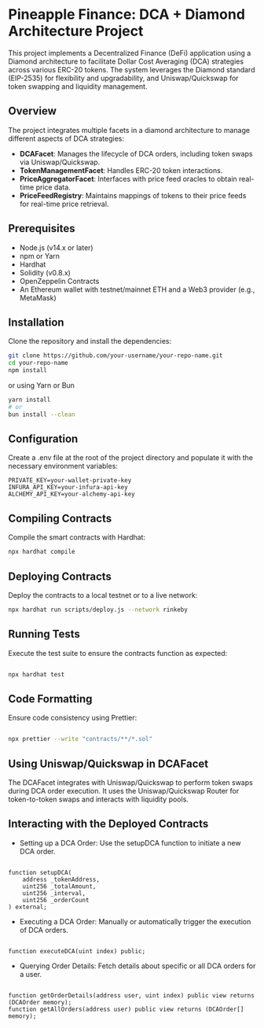 # Pineapple Finance: DCA + Diamond Architecture Project

This project implements a Decentralized Finance (DeFi) application using a Diamond architecture to facilitate Dollar Cost Averaging (DCA) strategies across various ERC-20 tokens. The system leverages the Diamond standard (EIP-2535) for flexibility and upgradability, and Uniswap/Quickswap for token swapping and liquidity management.

## Overview

The project integrates multiple facets in a diamond architecture to manage different aspects of DCA strategies:

- **DCAFacet**: Manages the lifecycle of DCA orders, including token swaps via Uniswap/Quickswap.
- **TokenManagementFacet**: Handles ERC-20 token interactions.
- **PriceAggregatorFacet**: Interfaces with price feed oracles to obtain real-time price data.
- **PriceFeedRegistry**: Maintains mappings of tokens to their price feeds for real-time price retrieval.

## Prerequisites

- Node.js (v14.x or later)
- npm or Yarn
- Hardhat
- Solidity (v0.8.x)
- OpenZeppelin Contracts
- An Ethereum wallet with testnet/mainnet ETH and a Web3 provider (e.g., MetaMask)

## Installation

Clone the repository and install the dependencies:

```bash
git clone https://github.com/your-username/your-repo-name.git
cd your-repo-name
npm install
```

or using Yarn or Bun

```bash
yarn install
# or
bun install --clean
```

## Configuration

Create a .env file at the root of the project directory and populate it with the necessary environment variables:

```plaintext
PRIVATE_KEY=your-wallet-private-key
INFURA_API_KEY=your-infura-api-key
ALCHEMY_API_KEY=your-alchemy-api-key
```

## Compiling Contracts

Compile the smart contracts with Hardhat:

```bash
npx hardhat compile
```

## Deploying Contracts

Deploy the contracts to a local testnet or to a live network:

```bash
npx hardhat run scripts/deploy.js --network rinkeby
```

## Running Tests

Execute the test suite to ensure the contracts function as expected:

```bash

npx hardhat test
```

## Code Formatting

Ensure code consistency using Prettier:

```bash

npx prettier --write "contracts/**/*.sol"
```

## Using Uniswap/Quickswap in DCAFacet

The DCAFacet integrates with Uniswap/Quickswap to perform token swaps during DCA order execution. It uses the Uniswap/Quickswap Router for token-to-token swaps and interacts with liquidity pools.

## Interacting with the Deployed Contracts

- Setting up a DCA Order: Use the setupDCA function to initiate a new DCA order.

```solidity

function setupDCA(
    address _tokenAddress,
    uint256 _totalAmount,
    uint256 _interval,
    uint256 _orderCount
) external;
```

- Executing a DCA Order: Manually or automatically trigger the execution of DCA orders.

```solidity

function executeDCA(uint index) public;
```

- Querying Order Details: Fetch details about specific or all DCA orders for a user.

```solidity

function getOrderDetails(address user, uint index) public view returns (DCAOrder memory);
function getAllOrders(address user) public view returns (DCAOrder[] memory);
```
